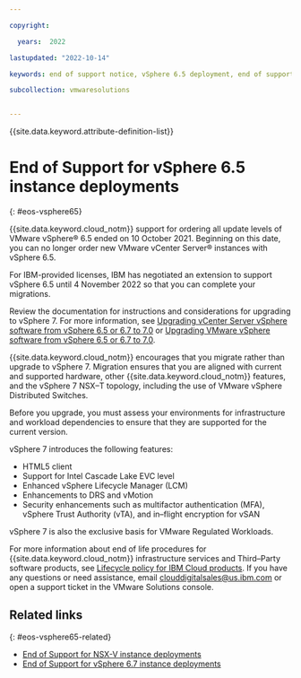 ```yaml
---

copyright:

  years:  2022

lastupdated: "2022-10-14"

keywords: end of support notice, vSphere 6.5 deployment, end of support vSphere 6.5, vSphere 6.5 deprecated, vSphere 6.5 support

subcollection: vmwaresolutions


---
```


{{site.data.keyword.attribute-definition-list}}

# End of Support for vSphere 6.5 instance deployments
{: #eos-vsphere65}

{{site.data.keyword.cloud_notm}} support for ordering all update levels of VMware vSphere® 6.5 ended on 10 October 2021. Beginning on this date, you can no longer order new VMware vCenter Server® instances with vSphere 6.5.

For IBM-provided licenses, IBM has negotiated an extension to support vSphere 6.5 until 4 November 2022 so that you can complete your migrations.

Review the documentation for instructions and considerations for upgrading to vSphere 7. For more information, see [Upgrading vCenter Server vSphere software from vSphere 6.5 or 6.7 to 7.0](/docs/vmwaresolutions?topic=vmwaresolutions-vc_vsphere_70_upgrade) or [Upgrading VMware vSphere software from vSphere 6.5 or 6.7 to 7.0](/docs/vmwaresolutions?topic=vmwaresolutions-vs_vsphere_70_upgrade).

{{site.data.keyword.cloud_notm}} encourages that you migrate rather than upgrade to vSphere 7. Migration ensures that you are aligned with current and supported hardware, other {{site.data.keyword.cloud_notm}} features, and the vSphere 7 NSX–T topology, including the use of VMware vSphere Distributed Switches.

Before you upgrade, you must assess your environments for infrastructure and workload dependencies to ensure that they are supported for the current version.

vSphere 7 introduces the following features:
* HTML5 client
* Support for Intel Cascade Lake EVC level
* Enhanced vSphere Lifecycle Manager (LCM)
* Enhancements to DRS and vMotion
* Security enhancements such as multifactor authentication (MFA), vSphere Trust Authority (vTA), and in–flight encryption for vSAN

vSphere 7 is also the exclusive basis for VMware Regulated Workloads.

For more information about end of life procedures for {{site.data.keyword.cloud_notm}} infrastructure services and Third–Party software products, see [Lifecycle policy for IBM Cloud products](https://www.ibm.com/cloud/cloud-prod-life). If you have any questions or need assistance, email clouddigitalsales@us.ibm.com or open a support ticket in the VMware Solutions console.

## Related links
{: #eos-vsphere65-related}

* [End of Support for NSX-V instance deployments](/docs/vmwaresolutions?topic=vmwaresolutions-eos-nsx-v)
* [End of Support for vSphere 6.7 instance deployments](/docs/vmwaresolutions?topic=vmwaresolutions-eos-vsphere67)
